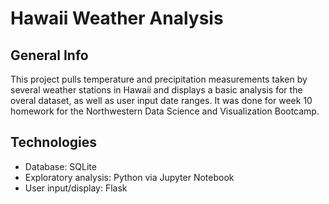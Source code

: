 # Hawaii Weather Analysis

## General Info

This project pulls temperature and precipitation measurements taken by several weather stations in Hawaii and displays a basic analysis for the overal dataset, as well as user input date ranges. It was done for week 10 homework for the Northwestern Data Science and Visualization Bootcamp.

## Technologies

* Database: SQLite
* Exploratory analysis: Python via Jupyter Notebook
* User input/display: Flask
